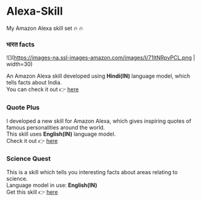 # Alexa-Skill
My Amazon Alexa skill set :fire: :fire:
### भारत facts
![](https://images-na.ssl-images-amazon.com/images/I/71ltNRpvPCL.png | width=30)

An Amazon Alexa skill developed using **Hindi(IN)** language model, which tells facts about India.<br/>
You can check it out :point_right: [here](https://www.amazon.in/Anna-Emmanuel-India-Facts/dp/B07W5F1NTL/)<br/>

### Quote Plus
I developed a new skill for Amazon Alexa, which gives inspiring quotes of famous personalities around the world.<br/>
This skill uses **English(IN)** language model.<br/>
Check it out :point_right: [here](https://www.amazon.in/Anna-Emmanuel-Quote-Plus/dp/B07V85WXV4/)<br/>

### Science Quest
This is a skill which tells you interesting facts about areas relating to science.<br/>
Language model in use: **English(IN)**<br/>
Get this skill :point_right: [here](https://www.amazon.in/Anna-Emmanuel-Science-Quest/dp/B07V4Z7QX3/)<br/>

